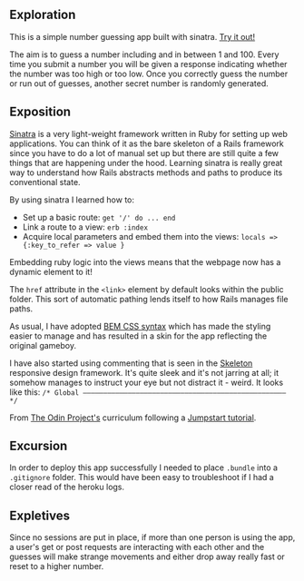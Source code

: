 ## Exploration

This is a simple number guessing app built with sinatra. [Try it out!](https://csrail-web-guesser.herokuapp.com/)

The aim is to guess a number including and in between 1 and 100. Every time you submit a number you will be given a response indicating whether the number was too high or too low. Once you correctly guess the number or run out of guesses, another secret number is randomly generated.



## Exposition

[Sinatra](http://www.sinatrarb.com/) is a very light-weight framework written in Ruby for setting up web applications. You can think of it as the bare skeleton of a Rails framework since you have to do a lot of manual set up but there are still quite a few things that are happening under the hood. Learning sinatra is really great way to understand how Rails abstracts methods and paths to produce its conventional state.

By using sinatra I learned how to:
* Set up a basic route: `get '/' do ... end`
* Link a route to a view: `erb :index`
* Acquire local parameters and embed them into the views: `locals => {:key_to_refer => value }`

Embedding ruby logic into the views means that the webpage now has a dynamic element to it!

The `href` attribute in the `<link>` element by default looks within the public folder. This sort of automatic pathing lends itself to how Rails manages file paths.

As usual, I have adopted [BEM CSS syntax](http://cssguidelin.es/#bem-like-naming) which has made the styling easier to manage and has resulted in a skin for the app reflecting the original gameboy.

I have also started using commenting that is seen in the [Skeleton](http://getskeleton.com/examples/landing/) responsive design framework. It's quite sleek and it's not jarring at all; it somehow manages to instruct your eye but not distract it - weird. It looks like this: `/* Global
–––––––––––––––––––––––––––––––––––––––––––––––––– */`

From [The Odin Project's](http://www.theodinproject.com/ruby-on-rails/sinatra-basics) curriculum following a [Jumpstart tutorial](http://tutorials.jumpstartlab.com/projects/web_guesser.html).



## Excursion

In order to deploy this app successfully I needed to place `.bundle` into a `.gitignore` folder. This would have been easy to troubleshoot if I had a  closer read of the heroku logs.



## Expletives

Since no sessions are put in place, if more than one person is using the app, a user's get or post requests are interacting with each other and the guesses will make strange movements and either drop away really fast or reset to a higher number.